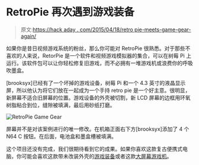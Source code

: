 # RetroPie 再次遇到游戏装备

> 原文:[https://hack aday . com/2015/04/18/retro pie-meets-game-gear-again/](https://hackaday.com/2015/04/18/retropie-meets-game-gear-again/)

如果你是昔日视频游戏系统的粉丝，那么你可能对 RetroPie 很熟悉。对于那些不喜欢的人来说，RetorPie 是一个软件和视频游戏模拟器的集合，可以在树莓 Pi 上运行。该软件包可以让你轻松修复旧游戏，而不必拥有一堆游戏机或浪费你的呼吸吹墨盒。

[brooksyx]已经有了一个坏掉的游戏设备，树莓 Pi 和一个 4.3 英寸的液晶显示屏，所以他认为将它们放在一起成为一个手持 retro pie 是一个好主意。很明显，新屏幕不适合旧屏幕的位置。游戏设备的外壳被切割，新 LCD 屏幕的边框用环氧树脂粘合到位，缝隙被填满，最后用砂纸打磨。

![RetroPie Game Gear](../Images/a972ff76de4a5f3db9e675e054150b05.png)

屏幕并不是对该案例进行的唯一修改。在机箱正面右下方[brooksyx]添加了 4 个 N64 C 按钮。在后面，电池盒和墨盒槽被填满。

这个项目还没有完成，我们很期待看到它的成果。如果你喜欢这款复古便携式电脑，你可能会喜欢这款带未改装外壳的[游戏装备](http://hackaday.com/2015/03/02/retropie-turned-game-gear/)或者这款[大屏幕游戏机](http://hackaday.com/2014/07/27/original-gameboy-gets-stuffed-full-of-cool-parts/)。